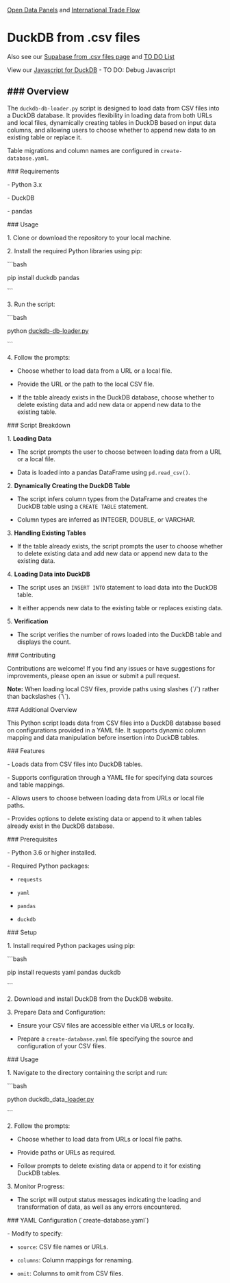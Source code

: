 [Open Data Panels](../../../) and [International Trade Flow](../../../../OpenFootprint/trade/)

# DuckDB from .csv files

Also see our [Supabase from .csv files page](../../sql/supabase) and [TO DO List](../../../impacts/)

View our [Javascript for DuckDB](tables.html) - TO DO: Debug Javascript

## ### Overview

The `duckdb-db-loader.py` script is designed to load data from CSV files into a DuckDB database. It provides flexibility in loading data from both URLs and local files, dynamically creating tables in DuckDB based on input data columns, and allowing users to choose whether to append new data to an existing table or replace it.

Table migrations and column names are configured in `create-database.yaml`.

\### Requirements

\- Python 3.x

\- DuckDB

\- pandas

\### Usage

1\. Clone or download the repository to your local machine.

2\. Install the required Python libraries using pip:

\`\`\`bash

pip install duckdb pandas

\`\`\`

3\. Run the script:

\`\`\`bash

python [duckdb-db-loader.py](http://duckdb-db-loader.py)

\`\`\`

4\. Follow the prompts:

- Choose whether to load data from a URL or a local file.

- Provide the URL or the path to the local CSV file.

- If the table already exists in the DuckDB database, choose whether to delete existing data and add new data or append new data to the existing table.

\### Script Breakdown

1\. **Loading Data**

- The script prompts the user to choose between loading data from a URL or a local file.

- Data is loaded into a pandas DataFrame using `pd.read_csv()`.

2\. **Dynamically Creating the DuckDB Table**

- The script infers column types from the DataFrame and creates the DuckDB table using a `CREATE TABLE` statement.

- Column types are inferred as INTEGER, DOUBLE, or VARCHAR.

3\. **Handling Existing Tables**

- If the table already exists, the script prompts the user to choose whether to delete existing data and add new data or append new data to the existing data.

4\. **Loading Data into DuckDB**

- The script uses an `INSERT INTO` statement to load data into the DuckDB table.

- It either appends new data to the existing table or replaces existing data.

5\. **Verification**

- The script verifies the number of rows loaded into the DuckDB table and displays the count.

\### Contributing

Contributions are welcome! If you find any issues or have suggestions for improvements, please open an issue or submit a pull request.

**Note:** When loading local CSV files, provide paths using slashes (\`/\`) rather than backslashes (\`\\\`).

\### Additional Overview

This Python script loads data from CSV files into a DuckDB database based on configurations provided in a YAML file. It supports dynamic column mapping and data manipulation before insertion into DuckDB tables.

\### Features

\- Loads data from CSV files into DuckDB tables.

\- Supports configuration through a YAML file for specifying data sources and table mappings.

\- Allows users to choose between loading data from URLs or local file paths.

\- Provides options to delete existing data or append to it when tables already exist in the DuckDB database.

\### Prerequisites

\- Python 3.6 or higher installed.

\- Required Python packages:

- `requests`

- `yaml`

- `pandas`

- `duckdb`

\### Setup

1\. Install required Python packages using pip:

\`\`\`bash

pip install requests yaml pandas duckdb

\`\`\`

2\. Download and install DuckDB from the DuckDB website.

3\. Prepare Data and Configuration:

- Ensure your CSV files are accessible either via URLs or locally.

- Prepare a `create-database.yaml` file specifying the source and configuration of your CSV files.

\### Usage

1\. Navigate to the directory containing the script and run:

\`\`\`bash

python duckdb_data\_[loader.py](http://loader.py)

\`\`\`

2\. Follow the prompts:

- Choose whether to load data from URLs or local file paths.

- Provide paths or URLs as required.

- Follow prompts to delete existing data or append to it for existing DuckDB tables.

3\. Monitor Progress:

- The script will output status messages indicating the loading and transformation of data, as well as any errors encountered.

\### YAML Configuration (\`create-database.yaml\`)

\- Modify to specify:

- `source`: CSV file names or URLs.

- `columns`: Column mappings for renaming.

- `omit`: Columns to omit from CSV files.